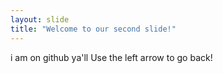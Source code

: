 ```yaml
---
layout: slide
title: "Welcome to our second slide!"
---
```

i am on github ya'll
Use the left arrow to go back!
